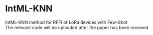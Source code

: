 # IntML-KNN
IntML-KNN method for RFFI of LoRa devices with Few-Shot  
The relevant code will be uploaded after the paper has been received

